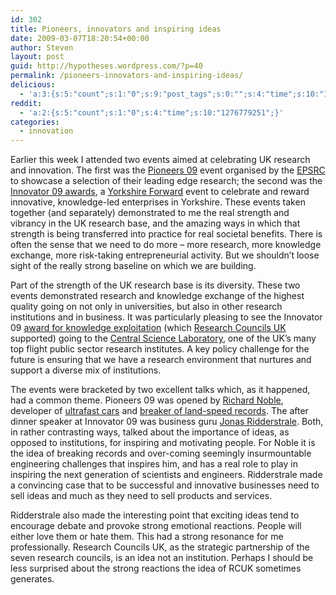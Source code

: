 ```yaml
---
id: 302
title: Pioneers, innovators and inspiring ideas
date: 2009-03-07T18:20:54+00:00
author: Steven
layout: post
guid: http://hypotheses.wordpress.com/?p=40
permalink: /pioneers-innovators-and-inspiring-ideas/
delicious:
  - 'a:3:{s:5:"count";s:1:"0";s:9:"post_tags";s:0:"";s:4:"time";s:10:"1277305201";}'
reddit:
  - 'a:2:{s:5:"count";s:1:"0";s:4:"time";s:10:"1276779251";}'
categories:
  - innovation
---
```

Earlier this week I attended two events aimed at celebrating UK research and innovation. The first was the <a href="http://pioneers.epsrc.ac.uk/" target="_blank">Pioneers 09</a> event organised by the <a href="http://www.epsrc.ac.uk/" target="_blank">EPSRC</a> to showcase a selection of their leading edge research; the second was the <a href="http://server1.numiko.com/yorkshireforward-sites/innovator/innovator09/index.asp" target="_blank">Innovator 09 awards</a>, a <a href="http://www.yorkshire-forward.com/" target="_self">Yorkshire Forward</a> event to celebrate and reward innovative, knowledge-led enterprises in Yorkshire. These events taken together (and separately) demonstrated to me the real strength and vibrancy in the UK research base, and the amazing ways in which that strength is being transferred into practice for real societal benefits. There is often the sense that we need to do more – more research, more knowledge exchange, more risk-taking entrepreneurial activity. But we shouldn’t loose sight of the really strong baseline on which we are building.

Part of the strength of the UK research base is its diversity. These two events demonstrated research and knowledge exchange of the highest quality going on not only in universities, but also in other research institutions and in business. It was particularly pleasing to see the Innovator 09 <a href="http://server1.numiko.com/yorkshireforward-sites/innovator/innovator09/category3.asp" target="_blank">award for knowledge exploitation</a> (which <a href="http://www.rcuk.ac.uk/" target="_blank">Research Councils UK</a> supported) going to the [Central Science Laboratory](http://www.csl.gov.uk/), one of the UK’s many top flight public sector research institutes. A key policy challenge for the future is ensuring that we have a research environment that nurtures and support a diverse mix of institutions.

The events were bracketed by two excellent talks which, as it happened, had a common theme. Pioneers 09 was opened by <a href="http://en.wikipedia.org/wiki/Richard_Noble" target="_blank">Richard Noble</a>, developer of <a href="http://www.bloodhoundssc.com/" target="_blank">ultrafast cars</a> and <a href="http://www.thrustssc.com/thrustssc.html" target="_blank">breaker of land-speed records</a>. The after dinner speaker at Innovator 09 was business guru <a href="http://www.thinkingmanagers.com/thinkers/jonas-ridderstrale" target="_blank">Jonas Ridderstrale</a>. Both, in rather contrasting ways, talked about the importance of ideas, as opposed to institutions, for inspiring and motivating people. For Noble it is the idea of breaking records and over-coming seemingly insurmountable engineering challenges that inspires him, and has a real role to play in inspiring the next generation of scientists and engineers. Ridderstrale made a convincing case that to be successful and innovative businesses need to sell ideas and much as they need to sell products and services.

Ridderstrale also made the interesting point that exciting ideas tend to encourage debate and provoke strong emotional reactions. People will either love them or hate them. This had a strong resonance for me professionally. Research Councils UK, as the strategic partnership of the seven research councils, is an idea not an institution. Perhaps I should be less surprised about the strong reactions the idea of RCUK sometimes generates.